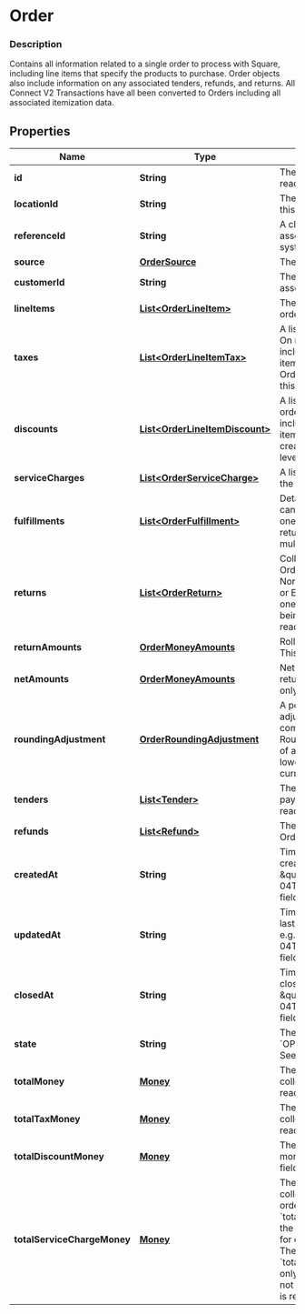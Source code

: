 
# Order

### Description

Contains all information related to a single order to process with Square, including line items that specify the products to purchase. Order objects also include information on any associated tenders, refunds, and returns.  All Connect V2 Transactions have all been converted to Orders including all associated itemization data.

## Properties
Name | Type | Description | Notes
------------ | ------------- | ------------- | -------------
**id** | **String** | The order&#39;s unique ID.  This field is read-only. |  [optional]
**locationId** | **String** | The ID of the merchant location this order is associated with. | 
**referenceId** | **String** | A client specified identifier to associate an entity in another system with this order. |  [optional]
**source** | [**OrderSource**](OrderSource.md) | The origination details of the order. |  [optional]
**customerId** | **String** | The [Customer](#type-customer) ID of the customer associated with the order. |  [optional]
**lineItems** | [**List&lt;OrderLineItem&gt;**](OrderLineItem.md) | The line items included in the order. |  [optional]
**taxes** | [**List&lt;OrderLineItemTax&gt;**](OrderLineItemTax.md) | A list of taxes applied to this order. On read or retrieve, this list includes both order-level and item-level taxes. When creating an Order, set your order-level taxes in this list. |  [optional]
**discounts** | [**List&lt;OrderLineItemDiscount&gt;**](OrderLineItemDiscount.md) | A list of discounts applied to this order. On read or retrieve, this list includes both order-level and item-level discounts. When creating an Order, set your order-level discounts in this list. |  [optional]
**serviceCharges** | [**List&lt;OrderServiceCharge&gt;**](OrderServiceCharge.md) | A list of service charges applied to the order. |  [optional]
**fulfillments** | [**List&lt;OrderFulfillment&gt;**](OrderFulfillment.md) | Details on order fulfillment.  Orders can only be created with at most one fulfillment. However, orders returned by the API may contain multiple fulfillments. |  [optional]
**returns** | [**List&lt;OrderReturn&gt;**](OrderReturn.md) | Collection of items from sale Orders being returned in this one. Normally part of an Itemized Return or Exchange.  There will be exactly one &#x60;Return&#x60; object per sale Order being referenced.  This field is read-only. |  [optional]
**returnAmounts** | [**OrderMoneyAmounts**](OrderMoneyAmounts.md) | Rollup of returned money amounts.  This field is read-only. |  [optional]
**netAmounts** | [**OrderMoneyAmounts**](OrderMoneyAmounts.md) | Net money amounts (sale money - return money).  This field is read-only. |  [optional]
**roundingAdjustment** | [**OrderRoundingAdjustment**](OrderRoundingAdjustment.md) | A positive or negative rounding adjustment to the total of the order, commonly used to apply Cash Rounding when the minimum unit of account is smaller than the lowest physical denomination of currency.  This field is read-only. |  [optional]
**tenders** | [**List&lt;Tender&gt;**](Tender.md) | The Tenders which were used to pay for the Order. This field is read-only. |  [optional]
**refunds** | [**List&lt;Refund&gt;**](Refund.md) | The Refunds that are part of this Order. This field is read-only. |  [optional]
**createdAt** | **String** | Timestamp for when the order was created. In RFC 3339 format, e.g., \&quot;2016-09-04T23:59:33.123Z\&quot;.  This field is read-only. |  [optional]
**updatedAt** | **String** | Timestamp for when the order was last updated. In RFC 3339 format, e.g., \&quot;2016-09-04T23:59:33.123Z\&quot;.  This field is read-only. |  [optional]
**closedAt** | **String** | Timestamp for when the order was closed. In RFC 3339 format, e.g., \&quot;2016-09-04T23:59:33.123Z\&quot;.  This field is read-only. |  [optional]
**state** | **String** | The current state of the order. &#x60;OPEN&#x60;,&#x60;COMPLETED&#x60;,&#x60;CANCELED&#x60; See [OrderState](#type-orderstate) for possible values |  [optional]
**totalMoney** | [**Money**](Money.md) | The total amount of money to collect for the order.  This field is read-only. |  [optional]
**totalTaxMoney** | [**Money**](Money.md) | The total tax amount of money to collect for the order.  This field is read-only. |  [optional]
**totalDiscountMoney** | [**Money**](Money.md) | The total discount amount of money to collect for the order.  This field is read-only. |  [optional]
**totalServiceChargeMoney** | [**Money**](Money.md) | The total amount of money collected in service charges for the order.  Note: &#x60;total_service_charge_money&#x60; is the sum of &#x60;applied_money&#x60; fields for each individual service charge. Therefore, &#x60;total_service_charge_money&#x60; will only include inclusive tax amounts, not additive tax amounts.  This field is read-only. |  [optional]



